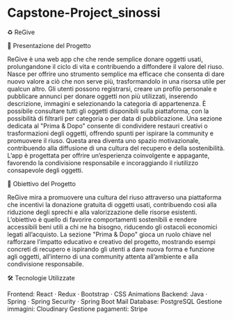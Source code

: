 # Capstone-Project_sinossi

♻️ ReGive

📖 Presentazione del Progetto

ReGive è una web app che che rende semplice donare oggetti usati, prolungandone il ciclo di vita e contribuendo a diffondere il valore del riuso.
Nasce per offrire uno strumento semplice ma efficace che consenta di dare nuovo valore a ciò che non serve più, trasformandolo in una risorsa utile per qualcun altro.
Gli utenti possono registrarsi, creare un profilo personale e pubblicare annunci per donare oggetti non più utilizzati, inserendo descrizione, immagini e selezionando la categoria di appartenenza.
È possibile consultare tutti gli oggetti disponibili sulla piattaforma, con la possibilità di filtrarli per categoria o per data di pubblicazione.
Una sezione dedicata al "Prima & Dopo" consente di condividere restauri creativi o trasformazioni degli oggetti, offrendo spunti per ispirare la community e promuovere il riuso. Questa area diventa uno spazio motivazionale, contribuendo alla diffusione di una cultura del recupero e della sostenibilità.
L’app è progettata per offrire un’esperienza coinvolgente e appagante, favorendo la condivisione responsabile e incoraggiando il riutilizzo consapevole degli oggetti.

🎯 Obiettivo del Progetto

ReGive mira a promuovere una cultura del riuso attraverso una piattaforma che incentivi la donazione gratuita di oggetti usati, contribuendo così alla riduzione degli sprechi e alla valorizzazione delle risorse esistenti.
L’obiettivo è quello di favorire comportamenti sostenibili e rendere accessibili beni utili a chi ne ha bisogno, riducendo gli ostacoli economici legati all’acquisto.
La sezione "Prima & Dopo" gioca un ruolo chiave nel rafforzare l’impatto educativo e creativo del progetto, mostrando esempi concreti di recupero e ispirando gli utenti a dare nuova forma e funzione agli oggetti, all’interno di una community attenta all’ambiente e alla condivisione responsabile.

🛠️ Tecnologie Utilizzate

Frontend: React · Redux · Bootstrap · CSS Animations
Backend: Java · Spring · Spring Security · Spring Boot Mail
Database: PostgreSQL
Gestione immagini: Cloudinary
Gestione pagamenti: Stripe
